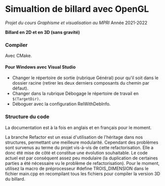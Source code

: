 # Simualtion de billard avec OpenGL
*Projet du cours Graphisme et visualisation au MPRI*
Année 2021-2022

**Billard en 2D et en 3D (sans gravité)**

### Compiler
Avec CMake. 
#### Pour Windows avec Visual Studio
- Changer le répertoire de sortie (rubrique Général) pour qu'il soit dans le dossier racine 
(retirer les deux derniers composants du chemin par défaut).
- Changer dans la rubrique Débogage le répertoire de travail en ```$(TargetDir)```.
- Déboguer avec la configuration RelWithDebInfo.

### Structure du code
La documentation est à la fois en anglais et en français pour le moment.

La branche Refactor est un essai d'utilisation de l'héritage dans nos structures, 
permettant une meilleure modularité. Cependant des problèmes sont survenus
au terme du projet vis-à-vis de cette refactorisation. Elle a donc été 
mise de côté et constitue une évolution souhaitable.
Le code actuel est par conséquent assez peu modulaire (la duplication de certaines 
parties a été nécessaire vu le problème de refactorisation). Pour le moment,
utilisez la macro de préprocesseur #define TROIS_DIMENSION dans le fichier main.cpp en 
recompilant tous les fichiers pour compiler la version 3D du billard.
